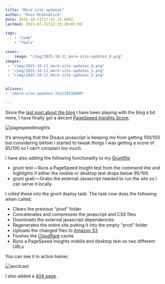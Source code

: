 ```yaml
---
title: "More site updates"
author: "Russ Mckendrick"
date: 2015-10-11T17:43:15.000Z
lastmod: 2021-07-31T12:33:28+01:00

tags:
    - "Code"
    - "Tools"

cover:
    image: "/img/2015-10-11_more-site-updates_0.png" 
images:
 - "/img/2015-10-11_more-site-updates_0.png"
 - "/img/2015-10-11_more-site-updates_1.png"
 - "/img/2015-10-11_more-site-updates_2.png"


aliases:
- "/more-site-updates-7e2210318999"

---
```


Since the [last post about the blog](/2015/09/29/web-site-update/) I have been playing with the blog a bit more, I have finally got a decent [PageSpeed Insights Score](https://developers.google.com/speed/pagespeed/insights/?url=https%3A%2F%2Fmedia-glass.es&tab=desktop);

![pagespeedinsights](/img/2015-10-11_more-site-updates_1.png)

It’s annoying that the Disqus javascript is keeping me from getting 100/100 but considering before I started to tweak things I was getting a score of 85/100 so I can’t complain too much.

I have also adding the following functionality to my [Gruntfile](https://github.com/russmckendrick/blog/blob/master/Gruntfile.js)

- grunt test — Runs a PageSpeed Insight test from the command line and highlights if either the mobile or desktop test drops below 95/100
- grunt grab — Grabs the external Javascript needed to run the site so I can serve it locally.

I rolled these into the grunt deploy task. The task now does the following when called;

- Clears the previous “prod” folder
- Concatenates and compresses the javascript and CSS files
- Downloads the external javascript dependencies
- Regenerates the entire site putting it into the empty “prod” folder
- Uploads the changed files to [Amazon S3](https://aws.amazon.com/s3/)
- Flushes the [Cloudflare](https://www.cloudflare.com) cache
- Runs a PageSpeed Insights mobile and desktop test on two different URLs

You can see it in action below;

![asciicast](/img/2015-10-11_more-site-updates_2.png)

I also added a [404 page](/404.html).
